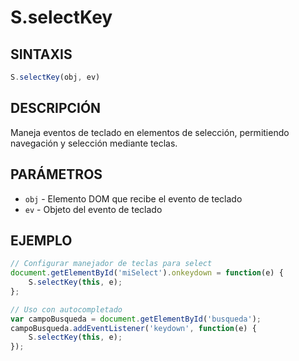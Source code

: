 # S.selectKey

## SINTAXIS
```javascript
S.selectKey(obj, ev)
```

## DESCRIPCIÓN
Maneja eventos de teclado en elementos de selección, permitiendo navegación y selección mediante teclas.

## PARÁMETROS
- `obj` - Elemento DOM que recibe el evento de teclado
- `ev` - Objeto del evento de teclado

## EJEMPLO
```javascript
// Configurar manejador de teclas para select
document.getElementById('miSelect').onkeydown = function(e) {
    S.selectKey(this, e);
};

// Uso con autocompletado
var campoBusqueda = document.getElementById('busqueda');
campoBusqueda.addEventListener('keydown', function(e) {
    S.selectKey(this, e);
});
```